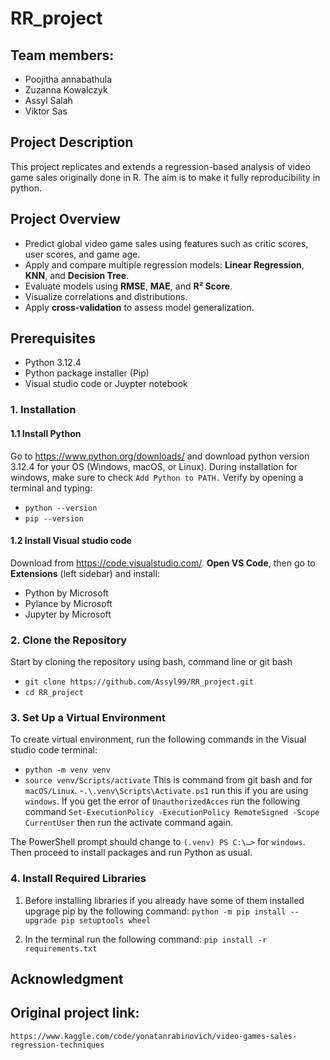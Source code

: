 # RR_project

## Team members:

- Poojitha annabathula 
- Zuzanna Kowalczyk 
- Assyl Salah 
- Viktor Sas 

## Project Description
This project replicates and extends a regression-based analysis of video game sales originally done in R. The aim is to make it fully reproducibility in python. 

## Project Overview
- Predict global video game sales using features such as critic scores, user scores, and game age.
- Apply and compare multiple regression models: **Linear Regression**, **KNN**, and **Decision Tree**.
- Evaluate models using **RMSE**, **MAE**, and **R² Score**.
- Visualize correlations and distributions.
- Apply **cross-validation** to assess model generalization.

## Prerequisites

- Python 3.12.4
- Python package installer (Pip)
- Visual studio code or Juypter notebook

### 1. Installation

#### 1.1  Install Python

Go to https://www.python.org/downloads/ and download python version 3.12.4 for your OS (Windows, macOS, or Linux). During installation for windows, make sure to check `Add Python to PATH.` Verify by opening a terminal and typing:

- ```python --version```
- ```pip --version```


#### 1.2 Install Visual studio code
Download from https://code.visualstudio.com/. **Open VS Code**, then go to **Extensions** (left sidebar) and install:

- Python by Microsoft 
- Pylance by Microsoft 
- Jupyter by Microsoft 



### 2. Clone the Repository

Start by cloning the repository using bash, command line or git bash


- ```git clone https://github.com/Assyl99/RR_project.git```
- ```cd RR_project``` 

### 3. Set Up a Virtual Environment 
To create virtual environment, run the following commands in the Visual studio code terminal: 

- ```python -m venv venv```
- ```source venv/Scripts/activate``` This is command from git bash and for `macOS/Linux`.
-```.\.venv\Scripts\Activate.ps1``` run this if you are using `windows`. If you get the error of `UnauthorizedAcces` run the following command ```Set-ExecutionPolicy -ExecutionPolicy RemoteSigned -Scope CurrentUser``` then run the activate command again. 

The PowerShell prompt should change to ```(.venv) PS C:\…>``` for `windows`. Then proceed to install packages and run Python as usual.

### 4. Install Required Libraries
1. Before installing libraries if you already have some of them installed upgrage pip by the following command:
```python -m pip install --upgrade pip setuptools wheel```

2. In the terminal run the following command: 
```pip install -r requirements.txt ```


## Acknowledgment


## Original project link: 
```https://www.kaggle.com/code/yonatanrabinovich/video-games-sales-regression-techniques```
